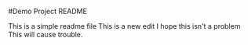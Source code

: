 #Demo Project README

This is a simple readme file
This is a new edit
I hope this isn't a problem
This will cause trouble.